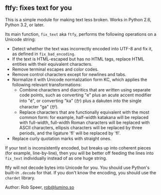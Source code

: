 ## ftfy: fixes text for you

This is a simple module for making text less broken. Works in Python 2.6, 
Python 3.2, or later.

Its main function, `fix_text` aka `ftfy`, performs the following operations on
a Unicode string:

* Detect whether the text was incorrectly encoded into UTF-8 and fix it,
  as defined in `fix_bad_encoding`.
* If the text is HTML-escaped but has no HTML tags, replace HTML entities
  with their equivalent characters.
* Remove terminal escapes and color codes.
* Remove control characters except for newlines and tabs.
* Normalize it with Unicode normalization form KC, which applies the
  following relevant transformations:
  * Combine characters and diacritics that are written using separate
    code points, such as converting "e" plus an acute accent modifier
    into "é", or converting "ka" (か) plus a dakuten into the
    single character "ga" (が).
  * Replace characters that are functionally equivalent with the most
    common form: for example, half-width katakana will be replaced with
    full-width, full-width Roman characters will be replaced with
    ASCII characters, ellipsis characters will be replaced by three
    periods, and the ligature 'ﬂ' will be replaced by 'fl'.
* Replace curly quotation marks with straight ones.

If your text is inconsistently encoded, but breaks up into coherent pieces (for
example, line-by-line), then you will be better off feeding the lines into
`fix_text` individually instead of as one huge string.

ftfy will not decode bytes into Unicode for you. You should use Python's
built-in `.decode` for that. If you don't know the encoding, you should use the
`chardet` library.

Author: Rob Speer, rob@lumino.so
